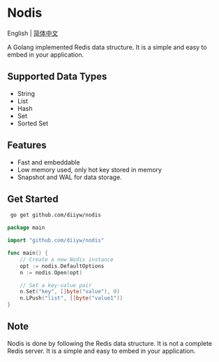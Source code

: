 # Nodis

English | [简体中文](https://github.com/diiyw/nodis/blob/main/README_zh-cn.md)

A Golang implemented Redis data structure. 
It is a simple and easy to embed in your application.

## Supported Data Types

- String
- List
- Hash
- Set
- Sorted Set

## Features

- Fast and embeddable
- Low memory used, only hot key stored in memory
- Snapshot and WAL for data storage.

## Get Started
```bash
 go get github.com/diiyw/nodis 
```
```go
package main

import "github.com/diiyw/nodis"

func main() {
	// Create a new Nodis instance
	opt := nodis.DefaultOptions
	n := nodis.Open(opt)

	// Set a key-value pair
	n.Set("key", []byte("value"), 0)
	n.LPush("list", []byte("value1"))
}

```

## Note
Nodis is done by following the Redis data structure. It is not a complete Redis server. It is a simple and easy to embed in your application.